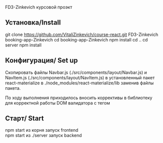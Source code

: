 FD3-Zinkevich курсовой проэкт

## Установка/Install

git clone https://github.com/VitaliZinkevich/course-react.git FD3-Zinkevich booking-app-Zinkevich
cd booking-app-Zinkevich
npm install
cd ..
cd server
npm install

## Конфигурация/ Set up

Скопировать файлы Navbar.js (./src/components/layout/Navbar.js) и NavItem.js (./src/components/layout/NavItem.js) в установленный пакет react-materialize в ./node_modules/react-materialize/lib заменив файлы пакета.

По ходу выполнения приходилось вносить коррективы в библиотеку для корректной работы DOM валидатора с тегом <a>

## Старт/ Start

npm start из корня запуск frontend <br/>
npm start из ./server запуск backend


